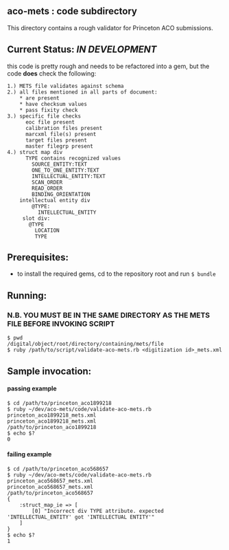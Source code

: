 ## aco-mets : code subdirectory
This directory contains a rough validator for Princeton ACO submissions.

## Current Status: *IN DEVELOPMENT*
 this code is pretty rough and needs to be refactored into a gem,
  but the code **does** check the following:

```
1.) METS file validates against schema
2.) all files mentioned in all parts of document:
    * are present
    * have checksum values
    * pass fixity check
3.) specific file checks
      eoc file present
      calibration files present
      marcxml file(s) present
      target files present
      master filegrp present
4.) struct map div
      TYPE contains recognized values
        SOURCE_ENTITY:TEXT
        ONE_TO_ONE_ENTITY:TEXT
        INTELLECTUAL_ENTITY:TEXT
        SCAN_ORDER
        READ_ORDER
        BINDING_ORIENTATION
    intellectual entity div
        @TYPE:
          INTELLECTUAL_ENTITY
     slot div:
       @TYPE
         LOCATION
         TYPE
```


## Prerequisites:
- to install the required gems, cd to the repository root and run ```$ bundle```


## Running:

### N.B. YOU MUST BE IN THE SAME DIRECTORY AS THE METS FILE BEFORE INVOKING SCRIPT

```
$ pwd
/digital/object/root/directory/containing/mets/file
$ ruby /path/to/script/validate-aco-mets.rb <digitization id>_mets.xml
```

## Sample invocation:
#### passing example
```
$ cd /path/to/princeton_aco1899218
$ ruby ~/dev/aco-mets/code/validate-aco-mets.rb princeton_aco1899218_mets.xml 
princeton_aco1899218_mets.xml
/path/to/princeton_aco1899218
$ echo $?
0
```

#### failing example
```
$ cd /path/to/princeton_aco568657
$ ruby ~/dev/aco-mets/code/validate-aco-mets.rb princeton_aco568657_mets.xml 
princeton_aco568657_mets.xml
/path/to/princeton_aco568657
{
    :struct_map_ie => [
        [0] "Incorrect div TYPE attribute. expected 'INTELLECTUAL_ENTITY' got 'INTELLECTUAL ENTITY'"
    ]
}
$ echo $?
1
```

